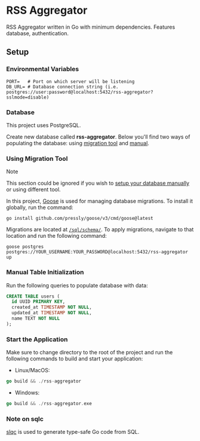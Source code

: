 # RSS Aggregator

RSS Aggregator written in Go with minimum dependencies. Features database, authentication.

## Setup

### Environmental Variables

```env
PORT=   # Port on which server will be listening
DB_URL= # Database connection string (i.e. postgres://user:password@localhost:5432/rss-aggregator?sslmode=disable)
```

### Database

This project uses PostgreSQL.

Create new database called **rss-aggregator**. Below you'll find two ways of populating the database: using [migration tool](#using-migration-tool) and [manual](#manual-table-initialization).

### Using Migration Tool

> [!NOTE]
> This section could be ignored if you wish to [setup your database manually](#manual-table-initialization) or using different tool.

In this project, [Goose](https://github.com/pressly/goose) is used for managing database migrations. To install it globally, run the command:

```shell
go install github.com/pressly/goose/v3/cmd/goose@latest
```

Migrations are located at [`/sql/schema/`](/sql/schema/). To apply migrations, navigate to that location and run the following command:

```shell
goose postgres postgres://YOUR_USERNAME:YOUR_PASSWORD@localhost:5432/rss-aggregator up
```

### Manual Table Initialization

Run the following queries to populate database with data:

```sql
CREATE TABLE users (
  id UUID PRIMARY KEY,
  created_at TIMESTAMP NOT NULL,
  updated_at TIMESTAMP NOT NULL,
  name TEXT NOT NULL
);
```

### Start the Application

Make sure to change directory to the root of the project and run the following commands to build and start your application:

- Linux/MacOS:

```go
go build && ./rss-aggregator
```

- Windows:

```go
go build && ./rss-aggregator.exe
```

### Note on sqlc

[slqc](https://github.com/sqlc-dev/sqlc) is used to generate type-safe Go code from SQL.
